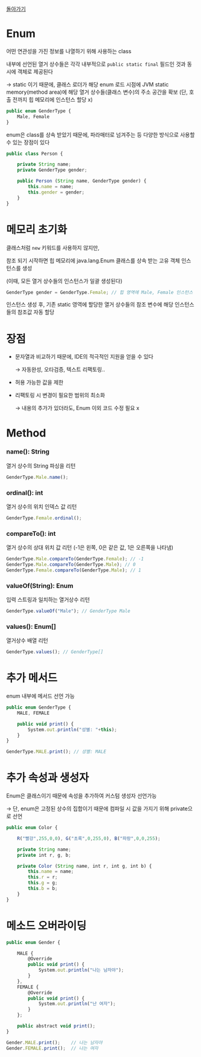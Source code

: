 [돌아가기](./README.md)

# Enum

어떤 연관성을 가진 정보를 나열하기 위해 사용하는 class

내부에 선언된 열거 상수들은 각각 내부적으로 `public static final` 필드인 것과 동시에 객체로 제공된다

→ static 이기 때문에, 클래스 로더가 해당 enum 로드 시점에 JVM static memory(method area)에 해당 열거 상수들(클래스 변수)의 주소 공간을 확보 (단, 호출 전까지 힙 메모리에 인스턴스 할당 x)

```jsx
public enum GenderType {
	Male, Female
}
```

enum은 class를 상속 받았기 때문에, 파라매터로 넘겨주는 등 다양한 방식으로 사용할 수 있는 장점이 있다

```jsx
public class Person {

	private String name;
	private GenderType gender;

	public Person (String name, GenderType gender) {
		this.name = name;
		this.gender = gender;
	}
}
```

# 메모리 초기화

클래스처럼 `new` 키워드를 사용하지 않지만, 

참조 되기 시작하면 힙 메모리에 java.lang.Enum 클래스를 상속 받는 고유 객체 인스턴스를 생성

(이때, 모든 열거 상수들의 인스턴스가 일괄 생성된다)

```jsx
GenderType gender = GenderType.Female; // 힙 영역에 Male, Female 인스턴스 생성
```

인스턴스 생성 후, 기존 static 영역에 할당한 열거 상수들의 참조 변수에 해당 인스턴스들의 참조값 자동 할당

# 장점

- 문자열과 비교하기 때문에, IDE의 적극적인 지원을 얻을 수 있다

    → 자동완성, 오타검증, 텍스트 리팩토링..

- 허용 가능한 값을 제한
- 리팩토링 시 변경이 필요한 범위의 최소화

    → 내용의 추가가 있더라도, Enum 이외 코드 수정 필요 x

# Method

### name(): String

열거 상수의 String 파싱을 리턴

```jsx
GenderType.Male.name();
```

### ordinal(): int

열거 상수의 위치 인덱스 값 리턴

```jsx
GenderType.Female.ordinal();
```

### compareTo(): int

열거 상수의 상대 위치 값 리턴 (-1은 왼쪽, 0은 같은 값, 1은 오른쪽을 나타냄)

```jsx
GenderType.Male.compareTo(GenderType.Female); // -1
GenderType.Male.compareTo(GenderType.Male); // 0
GenderType.Female.compareTo(GenderType.Male); // 1
```

### valueOf(String): Enum

입력 스트링과 일치하는 열거상수 리턴

```jsx
GenderType.valueOf("Male"); // GenderType Male
```

### values(): Enum[]

열거상수 배열 리턴

```jsx
GenderType.values(); // GenderType[]
```

# 추가 메서드

enum 내부에 메서드 선언 가능

```jsx
public enum GenderType {
	MALE, FEMALE

	public void print() {
		System.out.println("성별: "+this);
	}
}

GenderType.MALE.print(); // 성별: MALE
```

# 추가 속성과 생성자

Enum은 클래스이기 때문에 속성을 추가하여 커스텀 생성자 선언가능

→ 단, enum은 고정된 상수의 집합이기 때문에 컴파일 시 값을 가지기 위해 private으로 선언

```jsx
public enum Color {

	R("빨강",255,0,0), G("초록",0,255,0), B("파랑",0,0,255);

	private String name;
	private int r, g, b;

	private Color (String name, int r, int g, int b) {
		this.name = name;
		this.r = r;
		this.g = g;
		this.b = b;
	}
}
```

# 메소드 오버라이딩

```jsx
public enum Gender {

	MALE {
		@Override
		public void print() {
			System.out.println("나는 남자야");
		}
	},
	FEMALE {
		@Override
		public void print() {
			System.out.println("난 여자");
		}
	};

	public abstract void print();
}

Gender.MALE.print();    // 나는 남자야
Gender.FEMALE.print();  // 나는 여자
```
